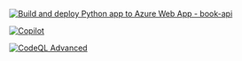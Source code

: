 [![Build and deploy Python app to Azure Web App - book-api](https://github.com/sonusathyadas/book-api/actions/workflows/main_book-api.yml/badge.svg)](https://github.com/sonusathyadas/book-api/actions/workflows/main_book-api.yml)


[![Copilot](https://github.com/sonusathyadas/book-api/actions/workflows/copilot-swe-agent/copilot/badge.svg)](https://github.com/sonusathyadas/book-api/actions/workflows/copilot-swe-agent/copilot)

[![CodeQL Advanced](https://github.com/sonusathyadas/book-api/actions/workflows/codeql.yml/badge.svg)](https://github.com/sonusathyadas/book-api/actions/workflows/codeql.yml)
